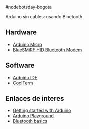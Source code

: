 #nodebotsday-bogota

Arduino sin cables: usando Bluetooth.

## Hardware
- [Arduino Micro](http://arduino.cc/en/Main/arduinoBoardMicro)  
- [BlueSMiRF HID Bluetooth Modem](https://www.sparkfun.com/products/10938)  

## Software
- [Arduino IDE](http://arduino.cc/en/Main/Software)
- [CoolTerm](https://learn.sparkfun.com/tutorials/terminal-basics/coolterm-windows-mac-linux)  

## Enlaces de interes
- [Getting started with Arduino](http://arduino.cc/en/Guide/HomePage)  
- [Arduino Playground](http://playground.arduino.cc/)  
- [Bluetooth basics](https://learn.sparkfun.com/tutorials/bluetooth-basics)  

